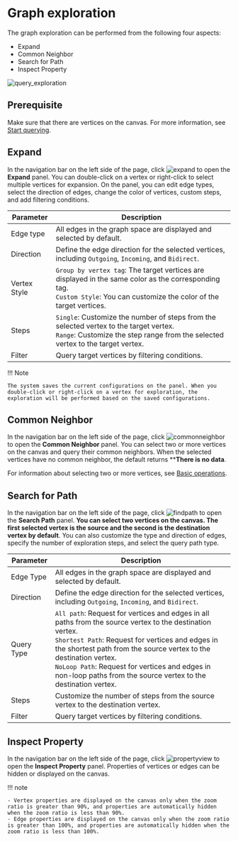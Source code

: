 # Graph exploration

The graph exploration can be performed from the following four aspects:

- Expand
- Common Neighbor
- Search for Path
- Inspect Property

![query_exploration](https://docs-cdn.nebula-graph.com.cn/figures/exploration_query.gif)

## Prerequisite

Make sure that there are vertices on the canvas. For more information, see [Start querying](ex-ug-query-exploration.md).

## Expand

In the navigation bar on the left side of the page, click ![expand](https://docs-cdn.nebula-graph.com.cn/figures/nav-expand.png) to open the **Expand** panel. You can double-click on a vertex or right-click to select multiple vertices for expansion. On the panel, you can edit edge types, select the direction of edges, change the color of vertices, custom steps, and add filtering conditions. 

| Parameter     | Description                                                         |
| -------- | ------------------------------------------------------------ |
| Edge type   | All edges in the graph space are displayed and selected by default.                           |
| Direction     | Define the edge direction for the selected vertices, including `Outgoing`, `Incoming`, and `Bidirect`. |
| Vertex Style | `Group by vertex tag`: The target vertices are displayed in the same color as the corresponding tag.<br />`Custom Style`: You can customize the color of the target vertices. |
| Steps     | `Single`: Customize the number of steps from the selected vertex to the target vertex.<br />`Range`: Customize the step range from the selected vertex to the target vertex.  |
| Filter | Query target vertices by filtering conditions.                                      |

!!! Note

    The system saves the current configurations on the panel. When you double-click or right-click on a vertex for exploration, the exploration will be performed based on the saved configurations.


## Common Neighbor

In the navigation bar on the left side of the page, click ![commonneighbor](https://docs-cdn.nebula-graph.com.cn/figures/nav-commonNeighbor.png) to open the **Common Neighbor** panel. You can select two or more vertices on the canvas and query their common neighbors. When the selected vertices have no common neighbor, the default returns ****There is no data**.

For information about selecting two or more vertices, see [Basic operations](ex-ug-shortcuts.md).

## Search for Path

In the navigation bar on the left side of the page, click ![findpath](https://docs-cdn.nebula-graph.com.cn/figures/nav-findPath.png) to open the **Search Path** panel. **You can select two vertices on the canvas. The first selected vertex is the source and the second is the destination vertex by default**. You can also customize the type and direction of edges, specify the number of exploration steps, and select the query path type.

| Parameter     | Description                                                         |
| -------- | ------------------------------------------------------------ |
| Edge Type   | All edges in the graph space are displayed and selected by default.                            |
| Direction     | Define the edge direction for the selected vertices, including `Outgoing`, `Incoming`, and `Bidirect`. |
| Query Type | `All path`: Request for vertices and edges in all paths from the source vertex to the destination vertex.<br />`Shortest Path`: Request for vertices and edges in the shortest path from the source vertex to the destination vertex.<br />`NoLoop Path`: Request for vertices and edges in non-loop paths from the source vertex to the destination vertex. |
| Steps | Customize the number of steps from the source vertex to the destination vertex.                                   |
| Filter | Query target vertices by filtering conditions.                                     |

## Inspect Property

In the navigation bar on the left side of the page, click ![propertyview](https://docs-cdn.nebula-graph.com.cn/figures/nav-propertyView.png) to open the **Inspect Property** panel. Properties of vertices or edges can be hidden or displayed on the canvas.

!!! note

    - Vertex properties are displayed on the canvas only when the zoom ratio is greater than 90%, and properties are automatically hidden when the zoom ratio is less than 90%.
    - Edge properties are displayed on the canvas only when the zoom ratio is greater than 100%, and properties are automatically hidden when the zoom ratio is less than 100%.